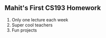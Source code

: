 ## Mahit's First CS193 Homework

1. Only one lecture each week
2. Super cool teachers
3. Fun projects